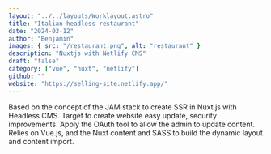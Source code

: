 ```yaml
---
layout: "../../layouts/Worklayout.astro"
title: "Italian headless restaurant"
date: "2024-03-12"
author: "Benjamin"
images: { src: "/restaurant.png", alt: "restaurant" }
description: "Nuxtjs with Netlify CMS"
draft: "false"
category: ["vue", "nuxt", "netlify"]
github: ""
website: "https://selling-site.netlify.app/"
---
```


Based on the concept of the JAM stack to create SSR in Nuxt.js with Headless CMS. Target to create website easy update, security improvements. Apply the OAuth tool to allow the admin to update content. Relies on Vue.js, and the Nuxt content and SASS to build the dynamic layout and content import.
